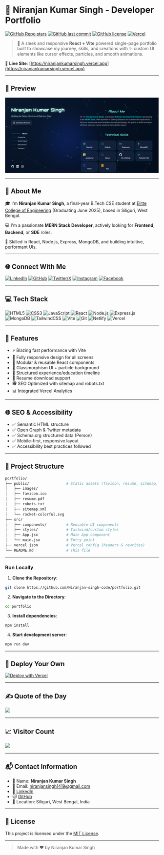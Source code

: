 # 🚀 Niranjan Kumar Singh - Developer Portfolio

[![GitHub Repo stars](https://img.shields.io/github/stars/Niranjan-Kumar-Singh/Portfolio-Frontend?style=for-the-badge)](https://github.com/Niranjan-Kumar-Singh/Portfolio-Frontend/stargazers)
[![GitHub last commit](https://img.shields.io/github/last-commit/Niranjan-Kumar-Singh/Portfolio-Frontend?style=for-the-badge)](https://github.com/Niranjan-Kumar-Singh/Portfolio-Frontend/commits)
[![GitHub license](https://img.shields.io/github/license/Niranjan-Kumar-Singh/Portfolio-Frontend?style=for-the-badge)](https://github.com/Niranjan-Kumar-Singh/Portfolio-Frontend/blob/main/LICENSE)
[![Vercel](https://therealsujitk-vercel-badge.vercel.app/?app=niranjankumarsingh&style=for-the-badge)](https://niranjankumarsingh.vercel.app)

> 🎯 A sleek and responsive **React + Vite** powered single-page portfolio built to showcase my journey, skills, and creations with ✨ custom UI elements like cursor effects, particles, and smooth animations.

🔗 **Live Site**: [https://niranjankumarsingh.vercel.app](https://niranjankumarsingh.vercel.app)

---

## 📸 Preview

![Preview of Niranjan Kumar Singh's Portfolio Website](public/images/homepage.png "MERN Stack Developer Portfolio - Homepage Preview")

---

## 💫 About Me

🎓 I'm **Niranjan Kumar Singh**, a final-year B.Tech CSE student at [Elitte College of Engineering](https://ece.ac.in/) (Graduating June 2025), based in Siliguri, West Bengal.

💻 I'm a passionate **MERN Stack Developer**, actively looking for **Frontend**, **Backend**, or **SDE** roles.

🧰 Skilled in React, Node.js, Express, MongoDB, and building intuitive, performant UIs.

---

## 🌐 Connect With Me

[![LinkedIn](https://img.shields.io/badge/LinkedIn-%230077B5.svg?style=flat-square&logo=linkedin&logoColor=white)](https://linkedin.com/in/niranjan-kumar-singh/)
[![GitHub](https://img.shields.io/badge/GitHub-%23121011.svg?style=flat-square&logo=github&logoColor=white)](https://github.com/Niranjan-Kumar-Singh)
[![Twitter/X](https://img.shields.io/badge/X-%23000000.svg?style=flat-square&logo=X&logoColor=white)](https://x.com/niranjan_s_23)
[![Instagram](https://img.shields.io/badge/Instagram-%23E4405F.svg?style=flat-square&logo=instagram&logoColor=white)](https://instagram.com/niranjan._23)
[![Facebook](https://img.shields.io/badge/Facebook-%231877F2.svg?style=flat-square&logo=Facebook&logoColor=white)](https://facebook.com/niranjan.singh.1419)

---

## 💻 Tech Stack

![HTML5](https://img.shields.io/badge/html5-%23E34F26.svg?style=plastic&logo=html5&logoColor=white)
![CSS3](https://img.shields.io/badge/css3-%231572B6.svg?style=plastic&logo=css3&logoColor=white)
![JavaScript](https://img.shields.io/badge/javascript-%23323330.svg?style=plastic&logo=javascript&logoColor=%23F7DF1E)
![React](https://img.shields.io/badge/react-%2320232a.svg?style=plastic&logo=react&logoColor=%2361DAFB)
![Node.js](https://img.shields.io/badge/node.js-6DA55F?style=plastic&logo=node.js&logoColor=white)
![Express.js](https://img.shields.io/badge/express.js-%23404d59.svg?style=plastic&logo=express&logoColor=%2361DAFB)
![MongoDB](https://img.shields.io/badge/MongoDB-%234ea94b.svg?style=plastic&logo=mongodb&logoColor=white)
![TailwindCSS](https://img.shields.io/badge/tailwindcss-%2338B2AC.svg?style=plastic&logo=tailwind-css&logoColor=white)
![Vite](https://img.shields.io/badge/vite-%23646CFF.svg?style=plastic&logo=vite&logoColor=white)
![Git](https://img.shields.io/badge/git-%23F05033.svg?style=plastic&logo=git&logoColor=white)
![Netlify](https://img.shields.io/badge/netlify-%23000000.svg?style=plastic&logo=netlify&logoColor=#00C7B7)
![Vercel](https://img.shields.io/badge/vercel-%23000000.svg?style=plastic&logo=vercel&logoColor=white)

---

## 🌟 Features

- ⚡ Blazing fast performance with Vite
- 📱 Fully responsive design for all screens
- 🧩 Modular & reusable React components
- 🎨 Glassmorphism UI + particle background
- 🧠 Structured experience/education timeline
- 📄 Resume download support
- 🕵️ SEO Optimized with sitemap and robots.txt
- 📊 Integrated Vercel Analytics

---

## 🌐 SEO & Accessibility

- ✅ Semantic HTML structure
- ✅ Open Graph & Twitter metadata
- ✅ Schema.org structured data (Person)
- ✅ Mobile-first, responsive layout
- ✅ Accessibility best practices followed

---

## 📁 Project Structure

```bash
portfolio/
├── public/                 # Static assets (favicon, resume, sitemap, etc.)
│   ├── images/
│   ├── favicon.ico
│   ├── resume.pdf
│   ├── robots.txt
│   ├── sitemap.xml
│   └── rocket-colorful.svg
├── src/
│   ├── components/         # Reusable UI components
│   ├── styles/             # Tailwind/custom styles
│   ├── App.jsx             # Main App component
│   └── main.jsx            # Entry point
├── vercel.json             # Vercel config (headers & rewrites)
└── README.md               # This file
```

---

### Run Locally

1. **Clone the Repository**:

```bash
git clone https://github.com/Niranjan-singh-code/portfolio.git
```

2. **Navigate to the Directory**:

```bash
cd portfolio
```

3. **Install dependencies**:

```bash
npm install
```

4. **Start development server**:

```bash
npm run dev
```

---

## 🚀 Deploy Your Own

[![Deploy with Vercel](https://vercel.com/button)](https://vercel.com/new/clone?repository-url=https%3A%2F%2Fgithub.com%2FNiranjan-singh-code%2Fportfolio)

---

## ✍️ Quote of the Day

![](https://quotes-github-readme.vercel.app/api?type=horizontal&theme=radical)

---

## 📈 Visitor Count

[![](https://visitcount.itsvg.in/api?id=Niranjan-Kumar-Singh&repo=Portfolio-Frontend&icon=0&color=1)](https://visitcount.itsvg.in)

---

## 📬 Contact Information

- 🧑 Name: **Niranjan Kumar Singh**  
- 📧 Email: [niranjansingh1419@gmail.com](mailto:niranjansingh1419@gmail.com)  
- 🔗 [LinkedIn](https://linkedin.com/in/niranjan-kumar-singh/)  
- 🐱 [GitHub](https://github.com/Niranjan-Kumar-Singh/)
- 📍 Location: Siliguri, West Bengal, India  

---

## 📄 License

This project is licensed under the [MIT License](LICENSE).

---

> Made with ❤️ by Niranjan Kumar Singh